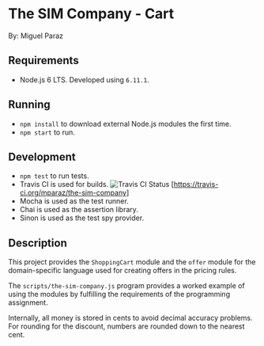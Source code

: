 The SIM Company - Cart
======================

By: Miguel Paraz 

Requirements
------------
* Node.js 6 LTS. Developed using `6.11.1`.

Running
-------
* `npm install` to download external Node.js modules the first time.
* `npm start` to run.

Development
-----------
* `npm test` to run tests.
* Travis CI is used for builds. ![Travis CI Status](https://api.travis-ci.org/mparaz/the-sim-company.svg?branch=master)
  [https://travis-ci.org/mparaz/the-sim-company]
* Mocha is used as the test runner.
* Chai is used as the assertion library.
* Sinon is used as the test spy provider.

Description
-----------
This project provides the `ShoppingCart` module and the `offer` module for the domain-specific
language used for creating offers in the pricing rules.

The `scripts/the-sim-company.js` program provides a worked example of using the modules 
by fulfilling the requirements of the programming assignment.

Internally, all money is stored in cents to avoid decimal accuracy problems.
For rounding for the discount, numbers are rounded down to the nearest cent.